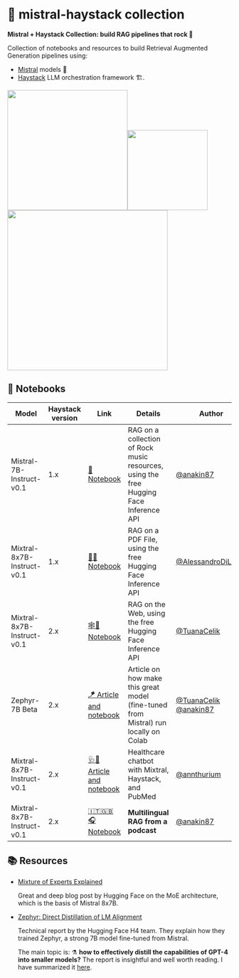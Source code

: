# 📌 mistral-haystack collection
 **Mistral + Haystack Collection: build RAG pipelines that rock 🤘**

 Collection of notebooks and resources to build Retrieval Augmented Generation pipelines using:
 - [Mistral](https://mistral.ai/) models 🤖
 - [Haystack](https://github.com/deepset-ai/haystack) LLM orchestration framework 🏗️.


 <img src="https://static.otta.com/uploads/images/company-logos/17023-r1fn8E7CIWJX0L-iFw8YivXD9C37itYuFvVWW_xFh5k.svg" width="270" style="display:inline;"><img src="https://img.freepik.com/premium-vector/electric-guitar-fire-hot-rock-music-guitar-flames-hard-rock-rock-roll-concert-festival-label-night-club-live-show-vector-logo-emblem_570429-23178.jpg?w=2000" width="180"><img src="https://haystack.deepset.ai/images/haystack-ogimage.png" width="360" style="display:inline;">


## 📓 Notebooks

| **Model**                | **Haystack version** | **Link** | **Details**                                             | **Author** |
|--------------------------|----------------------|----------|---------------------------------------------------------|------------|
| Mistral-7B-Instruct-v0.1 | 1.x                  |  [🎸 Notebook](mistral_haystack.ipynb) | RAG on a collection of Rock music resources, using the free Hugging Face Inference API | [@anakin87](https://github.com/anakin87)   |
| Mixtral-8x7B-Instruct-v0.1 | 1.x                  |  [📄🚀 Notebook](https://colab.research.google.com/drive/1rH8df-C3P9pL4yrC2qSae9IOtx5Mr1N_) | RAG on a PDF File, using the free Hugging Face Inference API | [@AlessandroDiLauro](https://github.com/alessandrodilauro)   |
| Mixtral-8x7B-Instruct-v0.1 | 2.x                  |  [🕸️💬 Notebook](https://colab.research.google.com/drive/1gsxurwwWK08ZZcPpzz_8yXlsLNZEDqUz) | RAG on the Web, using the free Hugging Face Inference API | [@TuanaCelik](https://github.com/tuanacelik)   |
| Zephyr-7B Beta | 2.x                  |  [🪁 Article and notebook](https://haystack.deepset.ai/blog/guide-to-using-zephyr-with-haystack2) | Article on how make  this great model (fine-tuned from Mistral) run locally on Colab | [@TuanaCelik](https://github.com/tuanacelik) [@anakin87](https://github.com/anakin87)   |
| Mixtral-8x7B-Instruct-v0.1 | 2.x                  |  [🩺💬 Article and notebook](https://haystack.deepset.ai/blog/mixtral-8x7b-healthcare-chatbot) | Healthcare chatbot with Mixtral, Haystack, and PubMed | [@annthurium](https://github.com/annthurium)   | |
| Mixtral-8x7B-Instruct-v0.1 | 2.x                  |  [🇮🇹🇬🇧🎧 Notebook](multilingual_rag_podcast.ipynb) | **Multilingual RAG from a podcast** | [@anakin87](https://github.com/anakin87)   | |

## 📚 Resources

- [Mixture of Experts Explained](https://huggingface.co/blog/moe)

  Great and deep blog post by Hugging Face on the MoE architecture, which is the basis of Mistral 8x7B.

- [Zephyr: Direct Distillation of LM Alignment](https://arxiv.org/abs/2310.16944)
  
  Technical report by the Hugging Face H4 team.
  They explain how they trained Zephyr, a strong 7B model fine-tuned from Mistral.
  
  The main topic is: ⚗️ **how to effectively distill the capabilities of GPT-4 into smaller models?**
  The report is insightful and well worth reading. I have summarized it [here](https://www.linkedin.com/posts/stefano-fiorucci_llm-largelanguagemodels-nlp-activity-7129738807934885888-ADEX).

